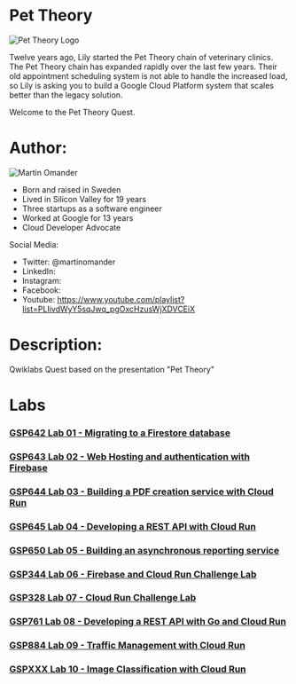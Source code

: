 # Pet Theory

![Pet Theory Logo](https://github.com/rosera/pettheory/blob/main/images/pet_theory_logo.png "Pet Theory")

Twelve years ago, Lily started the Pet Theory chain of veterinary clinics. The Pet Theory chain has expanded rapidly over the last few years. Their old appointment scheduling system is not able to handle the increased load, so Lily is asking you to build a Google Cloud Platform system that scales better than the legacy solution.

Welcome to the Pet Theory Quest.

# Author: 

![Martin Omander](https://github.com/rosera/pettheory/blob/main/images/mo_photo.png "Martin Omander")

* Born and raised in Sweden
* Lived in Silicon Valley for 19 years
* Three startups as a software engineer
* Worked at Google for 13 years
* Cloud Developer Advocate 

Social Media: 

* Twitter: @martinomander
* LinkedIn:
* Instagram:
* Facebook:
* Youtube: https://www.youtube.com/playlist?list=PLIivdWyY5sqJwq_pgOxcHzusWjXDVCEiX

# Description: 
Qwiklabs Quest based on the presentation "Pet Theory"

# Labs

### [GSP642 Lab 01 - Migrating to a Firestore database](https://github.com/rosera/pettheory/tree/main/lab01) 
### [GSP643 Lab 02 - Web Hosting and authentication with Firebase](https://github.com/rosera/pettheory/tree/main/lab02)
### [GSP644 Lab 03 - Building a PDF creation service with Cloud Run](https://github.com/rosera/pettheory/tree/main/lab03) 
### [GSP645 Lab 04 - Developing a REST API with Cloud Run](https://github.com/rosera/pettheory/tree/main/lab04)
### [GSP650 Lab 05 - Building an asynchronous reporting service](https://github.com/rosera/pettheory/tree/main/lab05)
### [GSP344 Lab 06 - Firebase and Cloud Run Challenge Lab](https://github.com/rosera/pettheory/tree/main/lab06)
### [GSP328 Lab 07 - Cloud Run Challenge Lab](https://github.com/rosera/pettheory/tree/main/lab07)
### [GSP761 Lab 08 - Developing a REST API with Go and Cloud Run](https://github.com/rosera/pettheory/tree/main/lab08)
### [GSP884 Lab 09 - Traffic Management with Cloud Run](https://github.com/rosera/pettheory/tree/main/lab09)
### [GSPXXX Lab 10 - Image Classification with Cloud Run](https://github.com/rosera/pettheory/tree/main/lab10)



